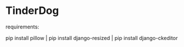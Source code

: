 # TinderDog
requirements:

pip install pillow |
pip install django-resized |
pip install django-ckeditor
